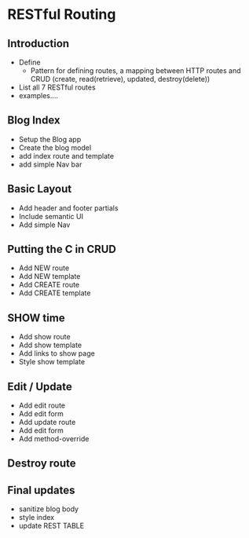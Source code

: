 # RESTful Routing

## Introduction
* Define
	* Pattern for defining routes, a mapping between HTTP routes and CRUD (create, read(retrieve), updated, destroy(delete))
* List all 7 RESTful routes
* examples....
## Blog Index
* Setup the Blog app 
* Create the blog model
* add index route and template
* add simple Nav bar
## Basic Layout
* Add header and footer partials
* Include semantic UI
* Add simple Nav
## Putting the C in CRUD
* Add NEW route
* Add NEW template
* Add CREATE route
* Add CREATE template
## SHOW time
* Add show route
* Add show template
* Add links to show page
* Style show template
## Edit / Update
* Add edit route
* Add edit form
* Add update route
* Add edit form
* Add method-override
## Destroy route
## Final updates
* sanitize blog body
* style index
* update REST TABLE